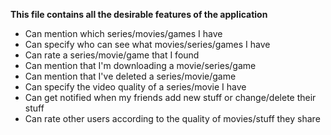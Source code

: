 **This file contains all the desirable features of the application**

* Can mention which series/movies/games I have
* Can specify who can see what movies/series/games I have
* Can rate a series/movie/game that I found
* Can mention that I'm downloading a movie/series/game
* Can mention that I've deleted a series/movie/game
* Can specify the video quality of a series/movie I have
* Can get notified when my friends add new stuff or change/delete their stuff
* Can rate other users according to the quality of movies/stuff they share
